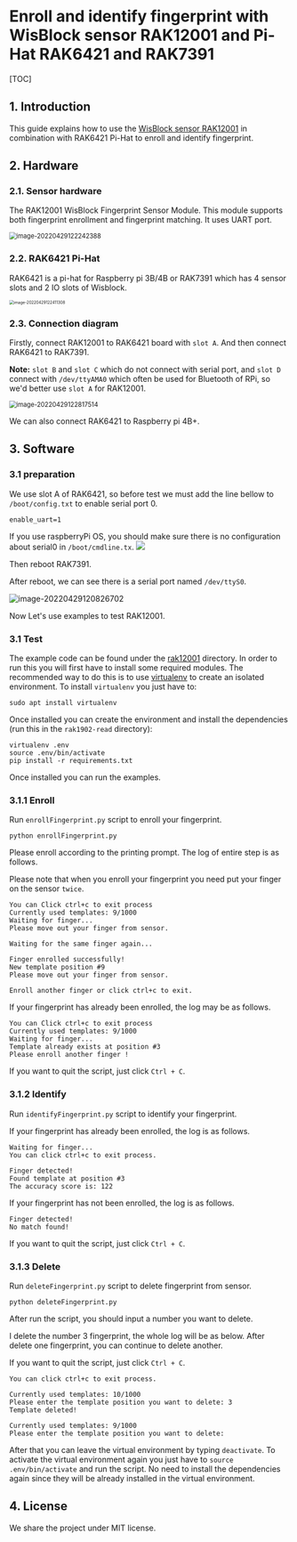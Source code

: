 # Enroll and identify fingerprint with WisBlock sensor RAK12001 and Pi-Hat RAK6421 and RAK7391

[TOC]

## 1. Introduction

This guide explains how to use the [WisBlock sensor RAK12001](https://store.rakwireless.com/products/rak12001-fingerprint-module) in combination with RAK6421 Pi-Hat to enroll and identify fingerprint. 

## 2. Hardware

### 2.1. Sensor hardware

The RAK12001 WisBlock Fingerprint Sensor Module. This module supports both fingerprint enrollment and fingerprint matching.  It uses UART port. 

<img src="assets/image-20220429122242388.png" alt="image-20220429122242388" style="zoom: 80%;" />

 

### 2.2. RAK6421 Pi-Hat

RAK6421 is a pi-hat  for Raspberry pi 3B/4B or RAK7391 which has 4 sensor slots and 2 IO slots of Wisblock. 

<img src="assets/image-20220429122411308.png" alt="image-20220429122411308" style="zoom: 50%;" />	



### 2.3. Connection diagram

Firstly, connect RAK12001  to RAK6421 board with `slot A`.  And then connect RAK6421 to RAK7391. 

**Note:**   `slot B` and `slot C` which do not connect with serial port, and `slot D` connect with `/dev/ttyAMA0` which often be used for Bluetooth of RPi, so we'd better use `slot A` for RAK12001.

<img src="assets/image-20220429122817514.png" alt="image-20220429122817514" style="zoom: 80%;" />	

We can also connect RAK6421 to Raspberry pi 4B+.

## 3. Software

### 3.1 preparation

We use slot A of RAK6421, so before test we  must add the line bellow to `/boot/config.txt` to enable serial port 0.

```
enable_uart=1
```
If you use raspberryPi OS, you should make sure there is no configuration about serial0 in `/boot/cmdline.tx`.
![](assets/image-cmdline.png)

Then reboot RAK7391.

After reboot,  we can see there is a serial port named `/dev/ttyS0`.

![image-20220429120826702](assets/image-20220429120826702.png)

Now Let's use examples to test RAK12001.

### 3.1 Test

The example code can be found under the [rak12001](https://git.rak-internal.net/product-rd/gateway/wis-developer/rak7391/wisblock-python/-/tree/dev/sensors/rak12001) directory. In order to run this you will first have to install some required modules. The recommended way to do this is to use [virtualenv](https://virtualenv.pypa.io/en/latest/) to create an isolated environment. To install `virtualenv` you just have to:

```
sudo apt install virtualenv
```

Once installed you can create the environment and install the dependencies (run this in the `rak1902-read` directory):

```
virtualenv .env
source .env/bin/activate
pip install -r requirements.txt
```

Once installed you can run the examples.

### 3.1.1 Enroll

Run `enrollFingerprint.py` script to enroll your fingerprint.

```
python enrollFingerprint.py
```

Please enroll according to the printing prompt. The log of entire step is as follows. 

Please note that when you enroll your fingerprint you need put your finger on the sensor `twice`.

```
You can Click ctrl+c to exit process
Currently used templates: 9/1000
Waiting for finger...
Please move out your finger from sensor.

Waiting for the same finger again...

Finger enrolled successfully!
New template position #9
Please move out your finger from sensor.

Enroll another finger or click ctrl+c to exit.
```

If your fingerprint has already been enrolled, the log may be as follows.

```
You can Click ctrl+c to exit process
Currently used templates: 9/1000
Waiting for finger...
Template already exists at position #3
Please enroll another finger !
```

If you want to quit the script, just click `Ctrl + C`.

### 3.1.2 Identify

Run `identifyFingerprint.py` script to identify your fingerprint.

If your fingerprint has already been enrolled,  the log is as follows.

```
Waiting for finger...
You can click ctrl+c to exit process.

Finger detected!
Found template at position #3
The accuracy score is: 122

```

If your fingerprint has not been enrolled,  the log is as follows.

```
Finger detected!
No match found!
```

If you want to quit the script, just click `Ctrl + C`.

### 3.1.3 Delete

Run `deleteFingerprint.py` script to delete fingerprint from sensor.

```
python deleteFingerprint.py
```

After run the script, you should input a number you want to delete.

I delete the number 3 fingerprint, the whole log will be as below. After delete one fingerprint, you can continue to delete another.

If you want to quit the script, just click `Ctrl + C`.

```
You can click ctrl+c to exit process.

Currently used templates: 10/1000
Please enter the template position you want to delete: 3         
Template deleted!

Currently used templates: 9/1000
Please enter the template position you want to delete: 
```



After that you can leave the virtual environment by typing `deactivate`. To activate the virtual environment again you just have to `source .env/bin/activate` and run the script. No need to install the dependencies again since they will be already installed in the virtual environment.

## 4. License

We share the project under MIT license.
